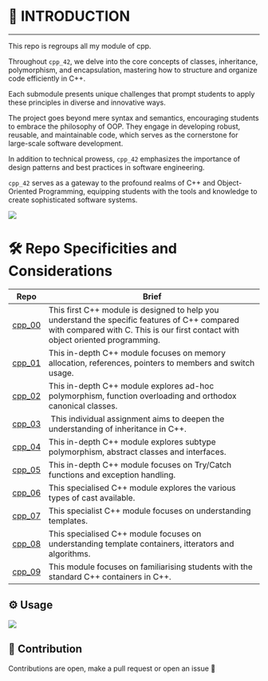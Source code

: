 # 🚀 INTRODUCTION

---

This repo is regroups all my module of cpp.

Throughout `cpp_42`, we delve into the core concepts of classes, inheritance, polymorphism, and encapsulation, mastering how to structure and organize code efficiently in C++.

Each submodule presents unique challenges that prompt students to apply these principles in diverse and innovative ways.

The project goes beyond mere syntax and semantics, encouraging students to embrace the philosophy of OOP. They engage in developing robust, reusable, and maintainable code, which serves as the cornerstone for large-scale software development.

In addition to technical prowess, `cpp_42` emphasizes the importance of design patterns and best practices in software engineering.

`cpp_42` serves as a gateway to the profound realms of C++ and Object-Oriented Programming, equipping students with the tools and knowledge to create sophisticated software systems.

![](https://raw.githubusercontent.com/andreasbm/readme/master/assets/lines/rainbow.png)

# 🛠️  Repo Specificities and Considerations

| Repo | Brief |
|------|-------|
| [cpp_00](https://github.com/jotudela/cpp_42/tree/main/Cpp00) | This first C++ module is designed to help you understand the specific features of C++ compared with compared with C. This is our first contact with object oriented programming. |
| [cpp_01](https://github.com/jotudela/cpp_42/tree/main/Cpp01) | This in-depth C++ module focuses on memory allocation, references, pointers to members and switch usage. |
| [cpp_02](https://github.com/jotudela/cpp_42/tree/main/Cpp02) | This in-depth C++ module explores ad-hoc polymorphism, function overloading and orthodox canonical classes. |
| [cpp_03](https://github.com/jotudela/cpp_42/tree/main/Cpp03) | This individual assignment aims to deepen the understanding of inheritance in C++. |
| [cpp_04](https://github.com/jotudela/cpp_42/tree/main/Cpp04) | This in-depth C++ module explores subtype polymorphism, abstract classes and interfaces. |
| [cpp_05](https://github.com/jotudela/cpp_42/tree/main/Cpp05) | This in-depth C++ module focuses on Try/Catch functions and exception handling. |
| [cpp_06](https://github.com/jotudela/cpp_42/tree/main/Cpp06) | This specialised C++ module explores the various types of cast available. |
| [cpp_07](https://github.com/jotudela/cpp_42/tree/main/Cpp07) | This specialist C++ module focuses on understanding templates. |
| [cpp_08](https://github.com/jotudela/cpp_42/tree/main/Cpp08) | This specialised C++ module focuses on understanding template containers, itterators and algorithms. |
| [cpp_09](https://github.com/jotudela/cpp_42/tree/main/Cpp09) | This module focuses on familiarising students with the standard C++ containers in C++. |

## ⚙️ Usage



![](https://raw.githubusercontent.com/andreasbm/readme/master/assets/lines/rainbow.png)

## 🤝 Contribution
Contributions are open, make a pull request or open an issue 🚀
